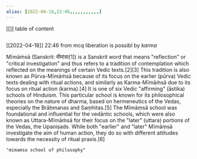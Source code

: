 ```yaml
---
alias: [2022-04-18,22:46,,,,,,,,,,,]
---
```

[[]]
table of content
```toc
```

[[2022-04-18]] 22:46
from mcq
liberation is possibl by *karma*

Mīmāṁsā (Sanskrit: मीमांसा[1]) is a Sanskrit word that means "reflection" or "critical investigation" and thus refers to a tradition of contemplation which reflected on the meanings of certain Vedic texts.[2][3] This tradition is also known as Pūrva-Mīmāṁsā because of its focus on the earlier (pūrva) Vedic texts dealing with ritual actions, and similarly as Karma-Mīmāṁsā due to its focus on ritual action (karma).[4] It is one of six Vedic "affirming" (āstika) schools of Hinduism. This particular school is known for its philosophical theories on the nature of dharma, based on hermeneutics of the Vedas, especially the Brāḥmanas and Saṃhitas.[5] The Mīmāṃsā school was foundational and influential for the vedāntic schools, which were also known as Uttara-Mīmāṁsā for their focus on the "later" (uttara) portions of the Vedas, the Upaniṣads. While both "earlier" and "later" Mīmāṃsā investigate the aim of human action, they do so with different attitudes towards the necessity of ritual praxis.[6]
```query
"mimamsa school of philosophy"
```